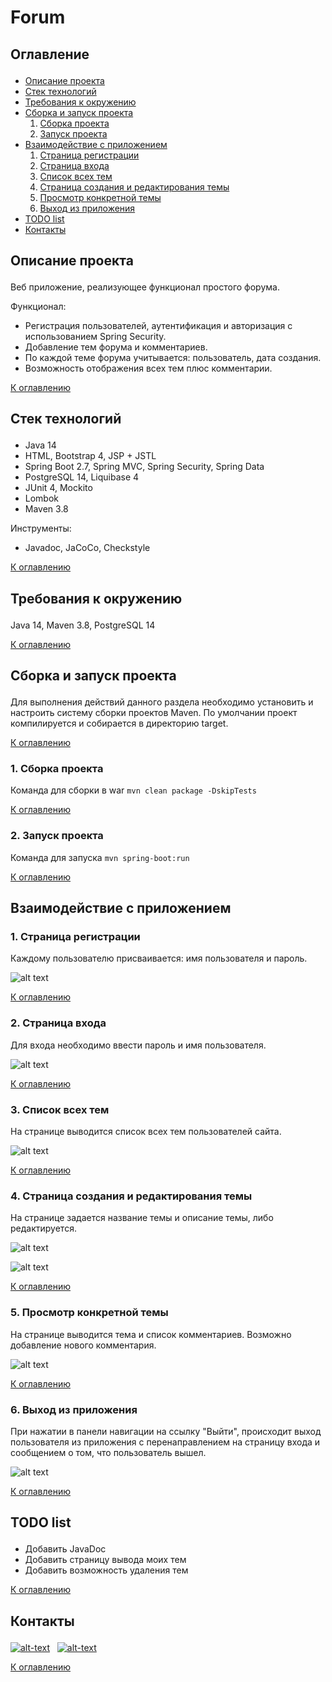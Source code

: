 # Forum

## <p id="contents">Оглавление</p>

<ul>
<li><a href="#01">Описание проекта</a></li>
<li><a href="#02">Стек технологий</a></li>
<li><a href="#03">Требования к окружению</a></li>
<li><a href="#04">Сборка и запуск проекта</a>
    <ol type="1">
        <li><a href="#0401">Сборка проекта</a></li>
        <li><a href="#0402">Запуск проекта</a></li>
    </ol>
</li>
<li><a href="#05">Взаимодействие с приложением</a>
    <ol  type="1">
        <li><a href="#0501">Страница регистрации</a></li>
        <li><a href="#0502">Страница входа</a></li>
        <li><a href="#0503">Список всех тем</a></li>
        <li><a href="#0504">Страница создания и редактирования темы</a></li>
        <li><a href="#0505">Просмотр конкретной темы</a></li>
        <li><a href="#0506">Выход из приложения</a></li>
    </ol>
</li>
<li><a href="#todo">TODO list</a></li>
<li><a href="#contacts">Контакты</a></li>
</ul>

## <p id="01">Описание проекта</p>

Веб приложение, реализующее функционал простого форума.

Функционал:

* Регистрация пользователей, аутентификация и
  авторизация с использованием Spring Security.
* Добавление тем форума и комментариев.
* По каждой теме форума учитывается: пользователь, дата создания.
* Возможность отображения всех тем плюс комментарии.

<p><a href="#contents">К оглавлению</a></p>

## <p id="02">Стек технологий</p>

- Java 14
- HTML, Bootstrap 4, JSP + JSTL
- Spring Boot 2.7, Spring MVC, Spring Security, Spring Data
- PostgreSQL 14, Liquibase 4
- JUnit 4, Mockito
- Lombok
- Maven 3.8

Инструменты:
- Javadoc, JaCoCo, Checkstyle

<p><a href="#contents">К оглавлению</a></p>

## <p id="03">Требования к окружению</p>

Java 14, Maven 3.8, PostgreSQL 14

<p><a href="#contents">К оглавлению</a></p>

## <p id="04">Сборка и запуск проекта</p>

Для выполнения действий данного раздела необходимо установить
и настроить систему сборки проектов Maven.
По умолчании проект компилируется и собирается в директорию target.

<p><a href="#contents">К оглавлению</a></p>

### <p id="0401">1. Сборка проекта</p>

Команда для сборки в war
`mvn clean package -DskipTests`

<p><a href="#contents">К оглавлению</a></p>

### <p id="0402">2. Запуск проекта</p>

Команда для запуска
`mvn spring-boot:run`

<p><a href="#contents">К оглавлению</a></p>

## <p id="05">Взаимодействие с приложением</p>

### <p id="0501">1. Страница регистрации</p>

Каждому пользователю присваивается: имя пользователя и пароль.

![alt text](images/forum_img_2.jpg)

<p><a href="#contents">К оглавлению</a></p>

### <p id="0502">2. Страница входа</p>

Для входа необходимо ввести пароль и имя пользователя.

![alt text](images/forum_img_1.jpg)

<p><a href="#contents">К оглавлению</a></p>

### <p id="0503">3. Список всех тем</p>

На странице выводится список всех тем пользователей сайта.

![alt text](images/forum_img_3.jpg)

<p><a href="#contents">К оглавлению</a></p>

### <p id="0504">4. Страница создания и редактирования темы</p>

На странице задается название темы и описание темы, либо редактируется.

![alt text](images/forum_img_4.jpg)

![alt text](images/forum_img_5.jpg)

<p><a href="#contents">К оглавлению</a></p>

### <p id="0505">5. Просмотр конкретной темы</p>

На странице выводится тема и список комментариев.
Возможно добавление нового комментария.

![alt text](images/forum_img_6.jpg)

<p><a href="#contents">К оглавлению</a></p>

### <p id="0506">6. Выход из приложения</p>

При нажатии в панели навигации на ссылку "Выйти", происходит
выход пользователя из приложения с перенаправлением на страницу входа и
сообщением о том, что пользователь вышел.

![alt text](images/forum_img_7.jpg)

<p><a href="#contents">К оглавлению</a></p>

## <p id="todo">TODO list</p>

* Добавить JavaDoc
* Добавить страницу вывода моих тем
* Добавить возможность удаления тем

<p><a href="#contents">К оглавлению</a></p>

## <p id="contacts">Контакты</p>

[![alt-text](https://img.shields.io/badge/-telegram-grey?style=flat&logo=telegram&logoColor=white)](https://t.me/T_AlexME)&nbsp;&nbsp;
[![alt-text](https://img.shields.io/badge/@%20email-005FED?style=flat&logo=mail&logoColor=white)](mailto:amemelyanov@yandex.ru)&nbsp;&nbsp;

<p><a href="#contents">К оглавлению</a></p>